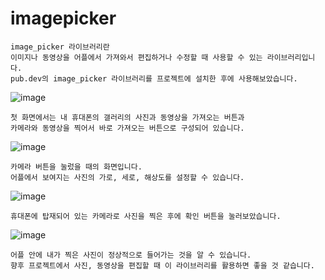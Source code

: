 # imagepicker
```
image_picker 라이브러리란
이미지나 동영상을 어플에서 가져와서 편집하거나 수정할 때 사용할 수 있는 라이브러리입니다.
pub.dev의 image_picker 라이브러리를 프로젝트에 설치한 후에 사용해보았습니다.
```
![image](https://user-images.githubusercontent.com/58906858/212449550-1001a435-fee1-49c9-88eb-82af67f4b795.png)

```
첫 화면에서는 내 휴대폰의 갤러리의 사진과 동영상을 가져오는 버튼과
카메라와 동영상을 찍어서 바로 가져오는 버튼으로 구성되어 있습니다.
```

![image](https://user-images.githubusercontent.com/58906858/212449637-bf039fe8-de4d-4c32-9f35-f9f35411189a.png)
```
카메라 버튼을 눌렀을 때의 화면입니다.
어플에서 보여지는 사진의 가로, 세로, 해상도를 설정할 수 있습니다.
```

![image](https://user-images.githubusercontent.com/58906858/212449673-034668cc-cae8-48a3-a3b2-4343e3e1e5ba.png)
```
휴대폰에 탑재되어 있는 카메라로 사진을 찍은 후에 확인 버튼을 눌러보았습니다.
```

![image](https://user-images.githubusercontent.com/58906858/212449690-084c74d1-1819-487b-a882-40b3012fd16a.png)
```
어플 안에 내가 찍은 사진이 정상적으로 들어가는 것을 알 수 있습니다.
향후 프로젝트에서 사진, 동영상을 편집할 때 이 라이브러리를 활용하면 좋을 것 같습니다.
```


